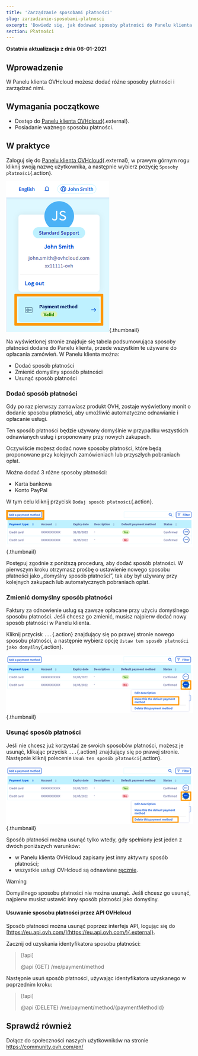```yaml
---
title: 'Zarządzanie sposobami płatności'
slug: zarzadzanie-sposobami-platnosci
excerpt: 'Dowiedz się, jak dodawać sposoby płatności do Panelu klienta OVHcloud i zarządzać nimi'
section: Płatności
---
```


**Ostatnia aktualizacja z dnia 06-01-2021**

## Wprowadzenie

W Panelu klienta OVHcloud możesz dodać różne sposoby płatności i zarządzać nimi.

## Wymagania początkowe

- Dostęp do [Panelu klienta OVHcloud](https://www.ovh.com/auth/?action=gotomanager&from=https://www.ovh.pl/&ovhSubsidiary=pl){.external}.
- Posiadanie ważnego sposobu płatności.

## W praktyce

Zaloguj się do [Panelu klienta OVHcloud](https://www.ovh.com/auth/?action=gotomanager&from=https://www.ovh.pl/&ovhSubsidiary=pl){.external}, w prawym górnym rogu kliknij swoją nazwę użytkownika, a następnie wybierz pozycję `Sposoby płatności`{.action}.

![manage-payment-methods](images/hubpayment.png){.thumbnail}

Na wyświetlonej stronie znajduje się tabela podsumowująca sposoby płatności dodane do Panelu klienta, przede wszystkim te używane do opłacania zamówień. W Panelu klienta można:

- Dodać sposób płatności
- Zmienić domyślny sposób płatności
- Usunąć sposób płatności

### Dodać sposób płatności

Gdy po raz pierwszy zamawiasz produkt OVH, zostaje wyświetlony monit o dodanie sposobu płatności, aby umożliwić automatyczne odnawianie i opłacanie usługi.

Ten sposób płatności będzie używany domyślnie w przypadku wszystkich odnawianych usług i proponowany przy nowych zakupach.

Oczywiście możesz dodać nowe sposoby płatności, które będą proponowane przy kolejnych zamówieniach lub przyszłych pobraniach opłat.

Można dodać 3 różne sposoby płatności:

- Karta bankowa
- Konto PayPal

W tym celu kliknij przycisk `Dodaj sposób płatności`{.action}.

![manage-payment-methods](images/managepaymentmethods2.png){.thumbnail}

Postępuj zgodnie z poniższą procedurą, aby dodać sposób płatności. W pierwszym kroku otrzymasz prośbę o ustawienie nowego sposobu płatności jako „domyślny sposób płatności”, tak aby był używany przy kolejnych zakupach lub automatycznych pobraniach opłat.

### Zmienić domyślny sposób płatności

Faktury za odnowienie usług są zawsze opłacane przy użyciu domyślnego sposobu płatności. Jeśli chcesz go zmienić, musisz najpierw dodać nowy sposób płatności w Panelu klienta.

Kliknij przycisk `...`{.action} znajdujący się po prawej stronie nowego sposobu płatności, a następnie wybierz opcję `Ustaw ten sposób płatności jako domyślny`{.action}.

![manage-payment-methods](images/managepaymentmethods3.png){.thumbnail}

### Usunąć sposób płatności

Jeśli nie chcesz już korzystać ze swoich sposobów płatności, możesz je usunąć, klikając przycisk `...`{.action} znajdujący się po prawej stronie. Następnie kliknij polecenie `Usuń ten sposób płatności`{.action}.

![manage-payment-methods](images/managepaymentmethods4.png){.thumbnail}

Sposób płatności można usunąć tylko wtedy, gdy spełniony jest jeden z dwóch poniższych warunków:

- w Panelu klienta OVHcloud zapisany jest inny aktywny sposób płatności;
- wszystkie usługi OVHcloud są odnawiane [ręcznie](../przewodnik_dotyczacy_opcji_automatycznego_odnawiania_uslug_w_ovh/#odnowienie-reczne).

> [!warning]
>
Domyślnego sposobu płatności nie można usunąć. Jeśli chcesz go usunąć, najpierw musisz ustawić inny sposób płatności jako domyślny.
>

#### Usuwanie sposobu płatności przez API OVHcloud

Sposób płatności można usunąć poprzez interfejs API, logując się do [https://eu.api.ovh.com/](https://eu.api.ovh.com/){.external}.

Zacznij od uzyskania identyfikatora sposobu płatności: 

> [!api]
>
> @api {GET} /me/payment/method 
>

Następnie usuń sposób płatności, używając identyfikatora uzyskanego w poprzednim kroku:

> [!api]
>
> @api {DELETE} /me/payment/method/{paymentMethodId}
>

## Sprawdź również

Dołącz do społeczności naszych użytkowników na stronie <https://community.ovh.com/en/>
